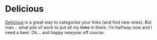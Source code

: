 <!--
  date: 2006-01-01
  modified: 2006-01-01
  slug: delicious
  type: post
  categories: admin, backend
-->

# Delicious

<p><a href="http://del.icio.us/" target="_blank">Delicious</a> is a great way to categorize your links (and find new ones). But man&#8230; what pile of work to put all my <del>links</del> in there. I&#8217;m halfway now and I need a beer. Oh&#8230; and happy newyear off course.</p>
